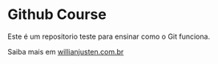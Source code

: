 # Github Course

Este é um repositorio teste para ensinar como o Git funciona.

Saiba mais em [willianjusten.com.br](https://willianjusten.com.br)
